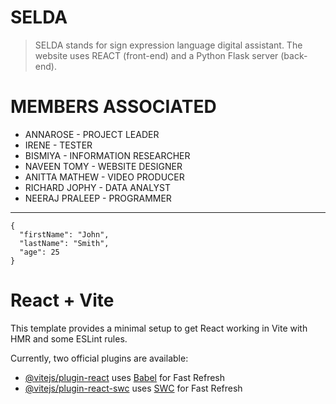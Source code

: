 # SELDA
> SELDA stands for sign expression language digital assistant. The website uses REACT (front-end) and a Python Flask server (back-end).

# MEMBERS ASSOCIATED
  - ANNAROSE       -   PROJECT LEADER
  - IRENE          -   TESTER
  - BISMIYA        -   INFORMATION RESEARCHER
  - NAVEEN TOMY    -   WEBSITE DESIGNER
  - ANITTA MATHEW  -   VIDEO PRODUCER
  - RICHARD JOPHY  -   DATA ANALYST
  - NEERAJ PRALEEP -   PROGRAMMER
---
```
{
  "firstName": "John",
  "lastName": "Smith",
  "age": 25
}
```








# React + Vite
This template provides a minimal setup to get React working in Vite with HMR and some ESLint rules.

Currently, two official plugins are available:

- [@vitejs/plugin-react](https://github.com/vitejs/vite-plugin-react/blob/main/packages/plugin-react/README.md) uses [Babel](https://babeljs.io/) for Fast Refresh
- [@vitejs/plugin-react-swc](https://github.com/vitejs/vite-plugin-react-swc) uses [SWC](https://swc.rs/) for Fast Refresh

